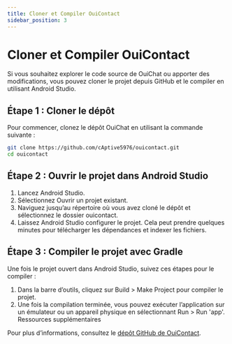 ```yaml
---
title: Cloner et Compiler OuiContact
sidebar_position: 3
---
```


# Cloner et Compiler OuiContact

Si vous souhaitez explorer le code source de OuiChat ou apporter des modifications, vous pouvez cloner le projet depuis GitHub et le compiler en utilisant Android Studio.

## Étape 1 : Cloner le dépôt

Pour commencer, clonez le dépôt OuiChat en utilisant la commande suivante :

```bash
git clone https://github.com/cAptive5976/ouicontact.git
cd ouicontact
```

## Étape 2 : Ouvrir le projet dans Android Studio
1. Lancez Android Studio.
2. Sélectionnez Ouvrir un projet existant.
3. Naviguez jusqu’au répertoire où vous avez cloné le dépôt et sélectionnez le dossier ouicontact.
4. Laissez Android Studio configurer le projet. Cela peut prendre quelques minutes pour télécharger les dépendances et indexer les fichiers.

## Étape 3 : Compiler le projet avec Gradle
Une fois le projet ouvert dans Android Studio, suivez ces étapes pour le compiler :

1. Dans la barre d’outils, cliquez sur Build > Make Project pour compiler le projet.
2. Une fois la compilation terminée, vous pouvez exécuter l’application sur un émulateur ou un appareil physique en sélectionnant Run > Run 'app'.
   Ressources supplémentaires

Pour plus d’informations, consultez le [dépôt GitHub de OuiContact](https://github.com/cAptive5976/ouicontact).